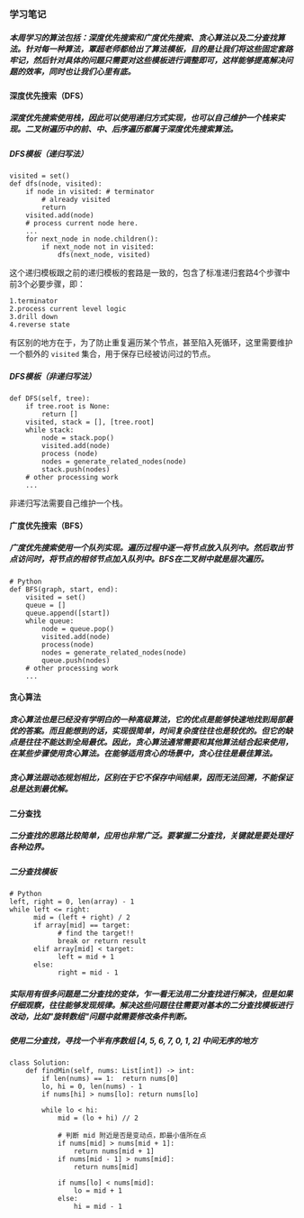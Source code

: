 ### 学习笔记

##### 本周学习的算法包括：深度优先搜索和广度优先搜索、贪心算法以及二分查找算法。针对每一种算法，覃超老师都给出了算法模板，目的是让我们将这些固定套路牢记，然后针对具体的问题只需要对这些模板进行调整即可，这样能够提高解决问题的效率，同时也让我们心里有底。

#### 深度优先搜索（DFS）

##### 深度优先搜索使用栈，因此可以使用递归方式实现，也可以自己维护一个栈来实现。二叉树遍历中的前、中、后序遍历都属于深度优先搜索算法。

##### DFS模板（递归写法）

    visited = set() 
    def dfs(node, visited):
        if node in visited: # terminator
            # already visited 
            return 
        visited.add(node) 
        # process current node here. 
        ...
        for next_node in node.children(): 
            if next_node not in visited: 
                dfs(next_node, visited)

这个递归模板跟之前的递归模板的套路是一致的，包含了标准递归套路4个步骤中前3个必要步骤，即：

    1.terminator
    2.process current level logic
    3.drill down
    4.reverse state

有区别的地方在于，为了防止重复遍历某个节点，甚至陷入死循环，这里需要维护一个额外的 `visited` 集合，用于保存已经被访问过的节点。

##### DFS模板（非递归写法）

    def DFS(self, tree): 
        if tree.root is None: 
            return [] 
        visited, stack = [], [tree.root]
        while stack: 
            node = stack.pop() 
            visited.add(node)
            process (node) 
            nodes = generate_related_nodes(node) 
            stack.push(nodes) 
        # other processing work 
        ...

非递归写法需要自己维护一个栈。


#### 广度优先搜索（BFS）

##### 广度优先搜索使用一个队列实现。遍历过程中逐一将节点放入队列中。然后取出节点访问时，将节点的相邻节点加入队列中。BFS在二叉树中就是层次遍历。

    # Python
    def BFS(graph, start, end):
        visited = set()
        queue = [] 
        queue.append([start]) 
        while queue: 
            node = queue.pop() 
            visited.add(node)
            process(node) 
            nodes = generate_related_nodes(node) 
            queue.push(nodes)
        # other processing work 
        ...

#### 贪心算法

##### 贪心算法也是已经没有学明白的一种高级算法，它的优点是能够快速地找到局部最优的答案。而且能想到的话，实现很简单，时间复杂度往往也是较优的。但它的缺点是往往不能达到全局最优。因此，贪心算法通常需要和其他算法结合起来使用，在某些步骤使用贪心算法。在能够适用贪心的场景中，贪心往往是最佳算法。

##### 贪心算法跟动态规划相比，区别在于它不保存中间结果，因而无法回溯，不能保证总是达到最优解。

#### 二分查找
##### 二分查找的思路比较简单，应用也非常广泛。要掌握二分查找，关键就是要处理好各种边界。

##### 二分查找模板
    # Python
    left, right = 0, len(array) - 1 
    while left <= right: 
          mid = (left + right) / 2 
          if array[mid] == target: 
                # find the target!! 
                break or return result 
          elif array[mid] < target: 
                left = mid + 1 
          else: 
                right = mid - 1
             
##### 实际用有很多问题是二分查找的变体，乍一看无法用二分查找进行解决，但是如果仔细观察，往往能够发现规律。解决这些问题往往需要对基本的二分查找模板进行改动，比如"旋转数组"问题中就需要修改条件判断。

##### 使用二分查找，寻找一个半有序数组 [4, 5, 6, 7, 0, 1, 2] 中间无序的地方

    class Solution:
        def findMin(self, nums: List[int]) -> int:
            if len(nums) == 1:  return nums[0]
            lo, hi = 0, len(nums) - 1
            if nums[hi] > nums[lo]: return nums[lo]
    
            while lo < hi:
                mid = (lo + hi) // 2
                
                # 判断 mid 附近是否是变动点，即最小值所在点
                if nums[mid] > nums[mid + 1]:   
                    return nums[mid + 1]
                if nums[mid - 1] > nums[mid]:
                    return nums[mid]
                    
                if nums[lo] < nums[mid]:
                    lo = mid + 1
                else:
                    hi = mid - 1
